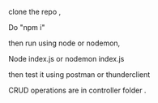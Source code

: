 clone the repo ,

Do "npm i"

then run using node or nodemon,

Node index.js or nodemon index.js

then test it using postman or thunderclient 

CRUD operations are in controller folder .
